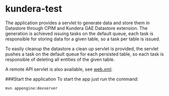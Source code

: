 # kundera-test
The application provides a servlet to generate data and store them in Datastore through CPIM and Kundera GAE Datastore extension.
The generation is achieved issuing tasks on the default queue, each task is responsible for storing data for a given table, so a task per table is issued.

To easily cleanup the datastore a clean up servlet is provided, the servlet pushes a task on the default queue for each persisted table, so each task is responsible of deleting all entities of the given table.

A remote API servlet is also available, see [web.xml](https://github.com/Arci/kundera-test/blob/master/src/main/webapp/WEB-INF/web.xml).

###Start the application
To start the app just run the command:

```
mvn appengine:devserver
```
